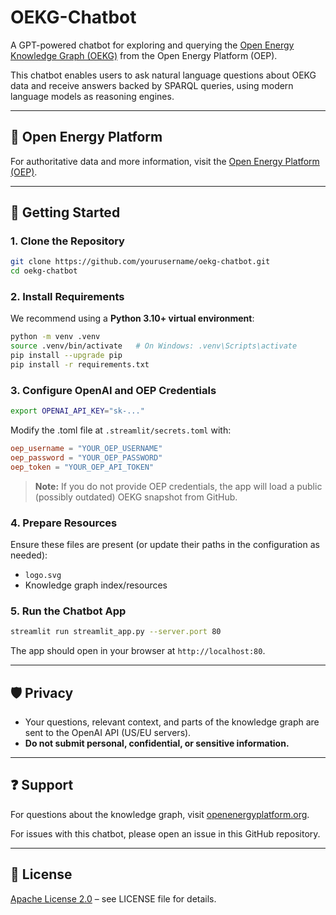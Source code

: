 # OEKG-Chatbot

A GPT-powered chatbot for exploring and querying the [Open Energy Knowledge Graph (OEKG)](https://openenergyplatform.org/) from the Open Energy Platform (OEP).

This chatbot enables users to ask natural language questions about OEKG data and receive answers backed by SPARQL queries, using modern language models as reasoning engines.

---

## 🔗 Open Energy Platform

For authoritative data and more information, visit the [Open Energy Platform (OEP)](https://openenergyplatform.org/).

---

## 🚀 Getting Started

### 1. Clone the Repository

```bash
git clone https://github.com/yourusername/oekg-chatbot.git
cd oekg-chatbot
```

### 2. Install Requirements

We recommend using a **Python 3.10+ virtual environment**:

```bash
python -m venv .venv
source .venv/bin/activate   # On Windows: .venv\Scripts\activate
pip install --upgrade pip
pip install -r requirements.txt
```

### 3. Configure OpenAI and OEP Credentials

```bash
export OPENAI_API_KEY="sk-..."
```
Modify the .toml file at `.streamlit/secrets.toml` with:

```toml
oep_username = "YOUR_OEP_USERNAME"
oep_password = "YOUR_OEP_PASSWORD"
oep_token = "YOUR_OEP_API_TOKEN"
```

> **Note:** If you do not provide OEP credentials, the app will load a public (possibly outdated) OEKG snapshot from GitHub.

### 4. Prepare Resources

Ensure these files are present (or update their paths in the configuration as needed):

- `logo.svg`
- Knowledge graph index/resources

### 5. Run the Chatbot App

```bash
streamlit run streamlit_app.py --server.port 80
```

The app should open in your browser at `http://localhost:80`.

---

## 🛡️ Privacy

- Your questions, relevant context, and parts of the knowledge graph are sent to the OpenAI API (US/EU servers).
- **Do not submit personal, confidential, or sensitive information.**

---

## ❓ Support

For questions about the knowledge graph, visit [openenergyplatform.org](https://openenergyplatform.org/).

For issues with this chatbot, please open an issue in this GitHub repository.

---

## 📄 License

[Apache License 2.0](LICENSE) – see LICENSE file for details.
